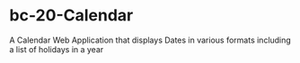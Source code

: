 # bc-20-Calendar
A Calendar Web Application that displays Dates in various formats including a list of holidays in a year
